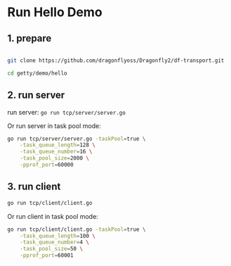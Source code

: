 # Run Hello Demo

## 1. prepare
```bash

git clone https://github.com/dragonflyoss/Dragonfly2/df-transport.git

cd getty/demo/hello
```

## 2. run server

run server:
`go run tcp/server/server.go`

Or run server in task pool mode:
```bash
go run tcp/server/server.go -taskPool=true \
    -task_queue_length=128 \
    -task_queue_number=16 \
    -task_pool_size=2000 \
    -pprof_port=60000
```

## 3. run client

```bash
go run tcp/client/client.go
```

Or run client in task pool mode:
```bash
go run tcp/client/client.go -taskPool=true \
    -task_queue_length=100 \
    -task_queue_number=4 \
    -task_pool_size=50 \
    -pprof_port=60001
```

